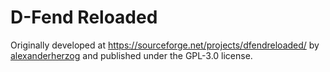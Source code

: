 # D-Fend Reloaded

Originally developed at https://sourceforge.net/projects/dfendreloaded/ by [alexanderherzog](http://sourceforge.net/u/alexanderherzog/) and published under the GPL-3.0 license.